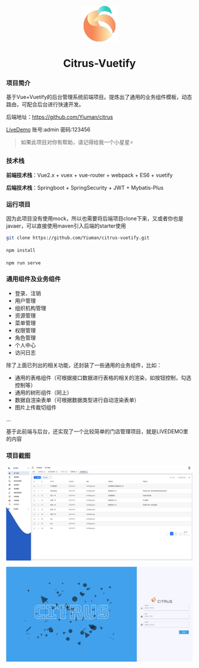 <p align="center">
  <a href="https://github.com/Yiuman/citrus">
   <img alt="citrus-logo" src="./doc/logo-nbg.png" />
  </a>
</p>

<h1 align="center">Citrus-Vuetify</h1>

### 项目简介
基于Vue+Vuetify的后台管理系统前端项目。提炼出了通用的业务组件模板，动态路由，可配合后台进行快速开发。

后端地址：https://github.com/Yiuman/citrus

[LiveDemo](http://42.192.95.146/#/login)  账号:admin 密码:123456

> 如果此项目对你有帮助，请记得给我一个小星星:star:



### 技术栈

**前端技术栈**：Vue2.x + vuex + vue-router + webpack + ES6 + vuetify

**后端技术栈**：Springboot + SpringSecurity + JWT + Mybatis-Plus



### 运行项目

因为此项目没有使用mock，所以也需要将后端项目clone下来，又或者你也是javaer，可以直接使用maven引入后端的starter使用

```sh
git clone https://github.com/Yiuman/citrus-vuetify.git

npm install

npm run serve
```



### 通用组件及业务组件

- 登录、注销
- 用户管理
- 组织机构管理
- 资源管理
- 菜单管理
- 权限管理
- 角色管理
- 个人中心
- 访问日志

除了上面已列出的相关功能，还封装了一些通用的业务组件，比如：

- 通用的表格组件（可根据接口数据进行表格的相关的渲染，如按钮控制，勾选控制等）
- 通用的树形组件（同上）
- 数据自渲染表单（可根据数据类型进行自动渲染表单）
- 图片上传裁切组件

...

基于此前端与后台，还实现了一个比较简单的门店管理项目，就是LIVEDEMO里的内容



### 项目截图

![home](./doc/home.png)

![home](./doc/login.png)







